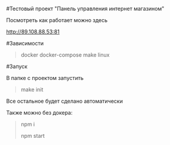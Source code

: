 #Тестовый проект "Панель управления интернет магазином"

Посмотреть как работает можно здесь

http://89.108.88.53:81

#Зависимости
>docker docker-compose make linux

#Запуск

В папке с проектом запустить

>make init

Все остальное будет сделано автоматически

Также можно без докера:

> npm i
>
> npm start

